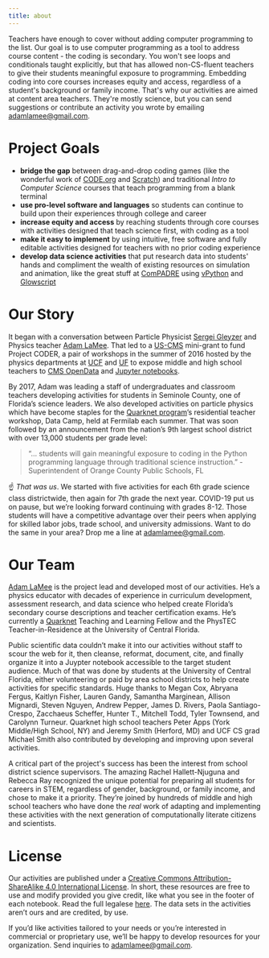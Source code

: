 ```yaml
---
title: about  
---
```


Teachers have enough to cover without adding computer programming to the list. Our goal is to use computer programming as a tool to address course content - the coding is secondary. You won't see loops and conditionals taught explicitly, but that has allowed non-CS-fluent teachers to give their students meaningful exposure to programming. Embedding coding into core courses increases equity and access, regardless of a student's background or family income. That's why our activities are aimed at content area teachers. They're mostly science, but you can send suggestions or contribute an activity you wrote by emailing adamlamee@gmail.com.  

# Project Goals  
- **bridge the gap** between drag-and-drop coding games (like the wonderful work of [CODE.org](https://code.org/) and [Scratch](https://scratch.mit.edu/)) and traditional *Intro to Computer Science* courses that teach programming from a blank terminal  
- **use pro-level software and languages** so students can continue to build upon their experiences through college and career  
- **increase equity and access** by reaching students through core courses with activities designed that teach science first, with coding as a tool  
- **make it easy to implement** by using intuitive, free software and fully editable activities designed for teachers with no prior coding experience  
- **develop data science activities** that put research data into students' hands and compliment the wealth of existing resources on simulation and animation, like the great stuff at [ComPADRE]( https://www.compadre.org/) using [vPython]( https://vpython.org/) and [Glowscript]( https://www.glowscript.org/docs/VPythonDocs/index.html)  

# Our Story  
It began with a conversation between Particle Physicist [Sergei Gleyzer]( http://sergeigleyzer.com/) and Physics teacher [Adam LaMee](http://www.adamlamee.com). That led to a [US-CMS]( https://uscms.org/) mini-grant to fund Project CODER, a pair of workshops in the summer of 2016 hosted by the physics departments at [UCF]( https://sciences.ucf.edu/physics/) and [UF]( https://www.phys.ufl.edu/wp/) to expose middle and high school teachers to [CMS OpenData]( http://opendata.cern.ch/docs/about-cms) and [Jupyter notebooks]( https://jupyter.org/).  

By 2017, Adam was leading a staff of undergraduates and classroom teachers developing activities for students in Seminole County, one of Florida’s science leaders. We also developed activities on particle physics which have become staples for the [Quarknet program]( https://quarknet.org/)’s residential teacher workshop, Data Camp, held at Fermilab each summer. That was soon followed by an announcement from the nation’s 9th largest school district with over 13,000 students per grade level:  

> “… students will gain meaningful exposure to coding in the Python programming language through traditional science instruction.” - Superintendent of Orange County Public Schools, FL

&#9757; *That was us*. We started with five activities for each 6th grade science class districtwide, then again for 7th grade the next year. COVID-19 put us on pause, but we’re looking forward continuing with grades 8-12. Those students will have a competitive advantage over their peers when applying for skilled labor jobs, trade school, and university admissions. Want to do the same in your area? Drop me a line at adamlamee@gmail.com.  

  
# Our Team
[Adam LaMee](http://www.adamlamee.com) is the project lead and developed most of our activities. He’s a physics educator with decades of experience in curriculum development, assessment research, and data science who helped create Florida’s secondary course descriptions and teacher certification exams. He’s currently a [Quarknet]( https://quarknet.org/) Teaching and Learning Fellow and the PhysTEC Teacher-in-Residence at the University of Central Florida.  

Public scientific data couldn’t make it into our activities without staff to scour the web for it, then cleanse, reformat, document, cite, and finally organize it into a Juypter notebook accessible to the target student audience. Much of that was done by students at the University of Central Florida, either volunteering or paid by area school districts to help create activities for specific standards. Huge thanks to Megan Cox, Abryana Fergus, Kaitlyn Fisher, Lauren Gandy, Samantha Marginean, Allison Mignardi, Steven Nguyen, Andrew Pepper, James D. Rivers, Paola Santiago-Crespo, Zacchaeus Scheffer, Hunter T., Mitchell Todd, Tyler Townsend, and Carolynn Turneur. Quarknet high school teachers Peter Apps (York Middle/High School, NY) and Jeremy Smith (Herford, MD) and UCF CS grad Michael Smith also contributed by developing and improving upon several activities.  
  
A critical part of the project's success has been the interest from school district science supervisors. The amazing Rachel Hallett-Njuguna and Rebecca Ray recognized the unique potential for preparing all students for careers in STEM, regardless of gender, background, or family income, and chose to make it a priority. They’re joined by hundreds of middle and high school teachers who have done the *real* work of adapting and implementing these activities with the next generation of computationally literate citizens and scientists.  
  
# License  
Our activities are published under a [Creative Commons Attribution-ShareAlike 4.0 International License]( https://creativecommons.org/licenses/by-sa/4.0/). In short, these resources are free to use and modify provided you give credit, like what you see in the footer of each notebook. Read the full legalese [here]( https://creativecommons.org/licenses/by-sa/4.0/). The data sets in the activities aren’t ours and are credited, by use.  

If you’d like activities tailored to your needs or you’re interested in commercial or proprietary use, we’ll be happy to develop resources for your organization. Send inquiries to adamlamee@gmail.com.

